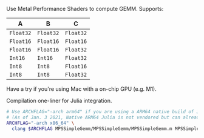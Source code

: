 Use Metal Performance Shaders to compute GEMM. Supports:

| A         | B         | C         |
|-----------|-----------|-----------|
| `Float32` | `Float32` | `Float32` |
| `Float16` | `Float16` | `Float16` |
| `Float16` | `Float16` | `Float32` |
| `Int16`   | `Int16`   | `Float32` |
| `Int8`    | `Int8`    | `Float16` |
| `Int8`    | `Int8`    | `Float32` |

Have a try if you're using Mac with a on-chip GPU (e.g. M1).

Compilation one-liner for Julia integration.
```bash
# Use ARCHFLAG="-arch arm64" if you are using a ARM64 native build of Julia.
# (As of Jan. 3 2021, Native ARM64 Julia is not vendored but can already be built from master.)
ARCHFLAG="-arch x86_64" \
  clang $ARCHFLAG MPSSimpleGemm/MPSSimpleGemm/MPSSimpleGemm.m MPSSimpleGemm/MPSSimpleGemm/matrix_realloc_rowmaj.c -framework Foundation -framework Metal -framework MetalPerformanceShaders -shared -o MPSSimpleGemm.dylib -Wall
```


